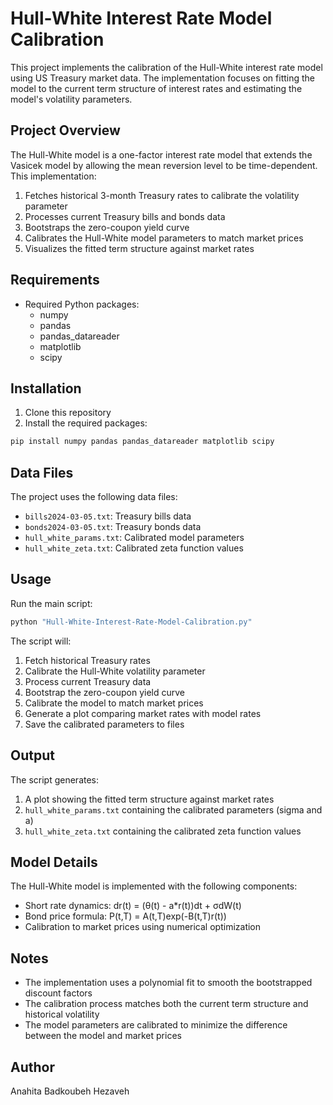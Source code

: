 # Hull-White Interest Rate Model Calibration

This project implements the calibration of the Hull-White interest rate model using US Treasury market data. The implementation focuses on fitting the model to the current term structure of interest rates and estimating the model's volatility parameters.

## Project Overview

The Hull-White model is a one-factor interest rate model that extends the Vasicek model by allowing the mean reversion level to be time-dependent. This implementation:

1. Fetches historical 3-month Treasury rates to calibrate the volatility parameter
2. Processes current Treasury bills and bonds data
3. Bootstraps the zero-coupon yield curve
4. Calibrates the Hull-White model parameters to match market prices
5. Visualizes the fitted term structure against market rates

## Requirements

- Required Python packages:
  - numpy
  - pandas
  - pandas_datareader
  - matplotlib
  - scipy

## Installation

1. Clone this repository
2. Install the required packages:
```bash
pip install numpy pandas pandas_datareader matplotlib scipy
```

## Data Files

The project uses the following data files:
- `bills2024-03-05.txt`: Treasury bills data
- `bonds2024-03-05.txt`: Treasury bonds data
- `hull_white_params.txt`: Calibrated model parameters
- `hull_white_zeta.txt`: Calibrated zeta function values

## Usage

Run the main script:
```bash
python "Hull-White-Interest-Rate-Model-Calibration.py"
```

The script will:
1. Fetch historical Treasury rates
2. Calibrate the Hull-White volatility parameter
3. Process current Treasury data
4. Bootstrap the zero-coupon yield curve
5. Calibrate the model to match market prices
6. Generate a plot comparing market rates with model rates
7. Save the calibrated parameters to files

## Output

The script generates:
1. A plot showing the fitted term structure against market rates
2. `hull_white_params.txt` containing the calibrated parameters (sigma and a)
3. `hull_white_zeta.txt` containing the calibrated zeta function values

## Model Details

The Hull-White model is implemented with the following components:
- Short rate dynamics: dr(t) = (θ(t) - a*r(t))dt + σdW(t)
- Bond price formula: P(t,T) = A(t,T)exp(-B(t,T)r(t))
- Calibration to market prices using numerical optimization

## Notes

- The implementation uses a polynomial fit to smooth the bootstrapped discount factors
- The calibration process matches both the current term structure and historical volatility
- The model parameters are calibrated to minimize the difference between the model and market prices

## Author

Anahita Badkoubeh Hezaveh





